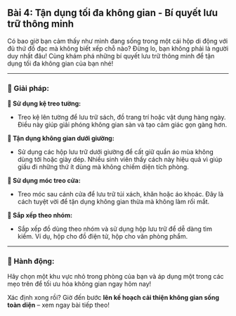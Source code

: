 ## Bài 4: Tận dụng tối đa không gian - Bí quyết lưu trữ thông minh

Có bao giờ bạn cảm thấy như mình đang sống trong một cái hộp di động với đủ thứ đồ đạc mà không biết xếp chỗ nào? Đừng lo, bạn không phải là người duy nhất đâu! Cùng khám phá những bí quyết lưu trữ thông minh để tận dụng tối đa không gian của bạn nhé!

---

### 📌 Giải pháp:

**🔹 Sử dụng kệ treo tường:**
- Treo kệ lên tường để lưu trữ sách, đồ trang trí hoặc vật dụng hàng ngày. Điều này giúp giải phóng không gian sàn và tạo cảm giác gọn gàng hơn.

**🔹 Tận dụng không gian dưới giường:**
- Sử dụng các hộp lưu trữ dưới giường để cất giữ quần áo mùa không dùng tới hoặc giày dép. Nhiều sinh viên thấy cách này hiệu quả vì giúp giấu đi những thứ ít dùng mà không chiếm diện tích phòng.

**🔹 Sử dụng móc treo cửa:**
- Treo móc sau cánh cửa để lưu trữ túi xách, khăn hoặc áo khoác. Đây là cách tuyệt vời để tận dụng không gian thừa mà không làm rối mắt.

**🔹 Sắp xếp theo nhóm:**
- Sắp xếp đồ dùng theo nhóm và sử dụng hộp lưu trữ để dễ dàng tìm kiếm. Ví dụ, hộp cho đồ điện tử, hộp cho văn phòng phẩm.

---

### 🚀 Hành động:

Hãy chọn một khu vực nhỏ trong phòng của bạn và áp dụng một trong các mẹo trên để tối ưu hóa không gian ngay hôm nay!

Xác định xong rồi? Giờ đến bước **lên kế hoạch cải thiện không gian sống toàn diện** – xem ngay bài tiếp theo!